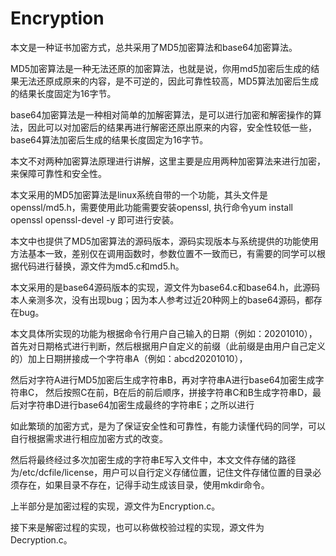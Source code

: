 # Encryption
本文是一种证书加密方式，总共采用了MD5加密算法和base64加密算法。

MD5加密算法是一种无法还原的加密算法，也就是说，你用md5加密后生成的结果无法还原成原来的内容，是不可逆的，因此可靠性较高，MD5算法加密后生成的结果长度固定为16字节。

base64加密算法是一种相对简单的加解密算法，是可以进行加密和解密操作的算法，因此可以对加密后的结果再进行解密还原出原来的内容，安全性较低一些，base64算法加密后生成的结果长度固定为16字节。

本文不对两种加密算法原理进行讲解，这里主要是应用两种加密算法来进行加密，来保障可靠性和安全性。

本文采用的MD5加密算法是linux系统自带的一个功能，其头文件是openssl/md5.h，需要使用此功能需要安装openssl, 执行命令yum install openssl openssl-devel -y 即可进行安装。

本文中也提供了MD5加密算法的源码版本，源码实现版本与系统提供的功能使用方法基本一致，差别仅在调用函数时，参数位置不一致而已，有需要的同学可以根据代码进行替换，源文件为md5.c和md5.h。

本文采用的是base64源码版本的实现，源文件为base64.c和base64.h，此源码本人亲测多次，没有出现bug；因为本人参考过近20种网上的base64源码，都存在bug。




本文具体所实现的功能为根据命令行用户自己输入的日期（例如：20201010），首先对日期格式进行判断，然后根据用户自定义的前缀（此前缀是由用户自己定义的）加上日期拼接成一个字符串A（例如：abcd20201010），

然后对字符A进行MD5加密后生成字符串B，再对字符串A进行base64加密生成字符串C， 然后按照C在前，B在后的前后顺序，拼接字符串C和B生成字符串D，最后对字符串D进行base64加密生成最终的字符串E；之所以进行

如此繁琐的加密方式，是为了保证安全性和可靠性，有能力读懂代码的同学，可以自行根据需求进行相应加密方式的改变。


然后将最终经过多次加密生成的字符串E写入文件中，本文文件存储的路径为/etc/dcfile/license，用户可以自行定义存储位置，记住文件存储位置的目录必须存在，如果目录不存在，记得手动生成该目录，使用mkdir命令。

上半部分是加密过程的实现，源文件为Encryption.c。




接下来是解密过程的实现，也可以称做校验过程的实现，源文件为Decryption.c。



